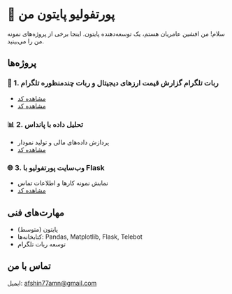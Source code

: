 # 🐍 پورتفولیو پایتون من

سلام! من افشین عامریان هستم، یک توسعه‌دهنده پایتون. اینجا برخی از پروژه‌های نمونه من را می‌بینید.

## پروژه‌ها

### 🤖 1. ربات تلگرام گزارش قیمت ارزهای دیجیتال و ربات چندمنظوره تلگرام
- [مشاهده کد](https://github.com/AFSHIN1998py/python-projects/blob/main/python-projects/crypto_bot.py)
- [مشاهده کد](https://github.com/AFSHIN1998py/python-projects/blob/main/python-projects/mainBot.py)

### 📊 2. تحلیل داده با پانداس
- پردازش داده‌های مالی و تولید نمودار
- [مشاهده کد](https://github.com/AFSHIN1998py/python-projects/blob/main/python-projects/data_analysis.py)

### 🌐 3. وب‌سایت پورتفولیو با Flask
- نمایش نمونه کارها و اطلاعات تماس
- [مشاهده کد](https://github.com/AFSHIN1998py/python-projects/blob/main/python-projects/app.py)

## مهارت‌های فنی
- پایتون (متوسط)
- کتابخانه‌ها: Pandas, Matplotlib, Flask, Telebot
- توسعه ربات تلگرام

## تماس با من
ایمیل: afshin77amn@gmail.com
